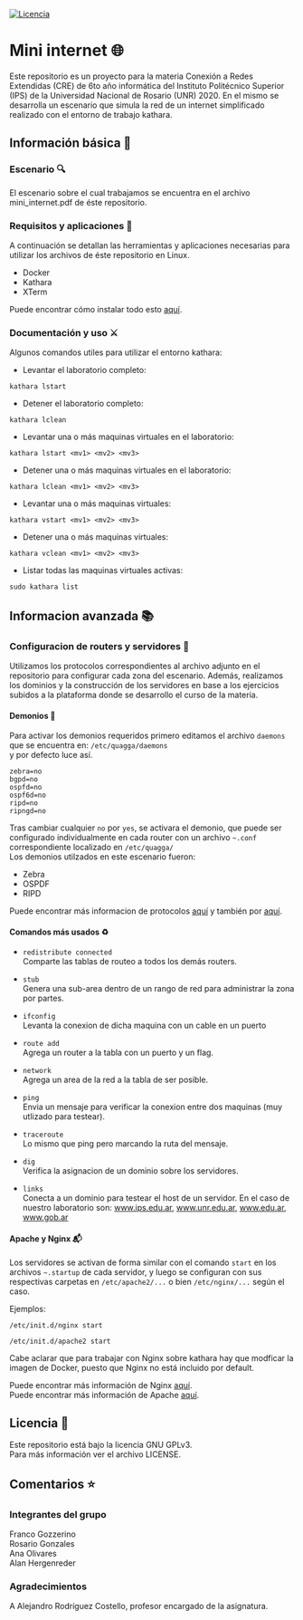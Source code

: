 [![Licencia](https://img.shields.io/github/license/FranGozze/TrabajoRedes20-5?color=purple)](https://github.com/FranGozze/TrabajoRedes20-5/blob/master/LICENSE)

# Mini internet :globe_with_meridians:
Este repositorio es un proyecto para la materia Conexión a Redes Extendidas (CRE) de 6to año informática del Instituto Politécnico Superior (IPS) de la Universidad Nacional de Rosario (UNR) 2020.
En el mismo se desarrolla un escenario que simula la red de un internet simplificado realizado con el entorno de trabajo kathara.

## Información básica :book:

### Escenario :mag:
El escenario sobre el cual trabajamos se encuentra en el archivo mini_internet.pdf de éste repositorio.<br>

### Requisitos y aplicaciones :floppy_disk:
A continuación se detallan las herramientas y aplicaciones necesarias para utilizar los archivos de éste repositorio en Linux.<br>
* Docker
* Kathara
* XTerm

Puede encontrar cómo instalar todo esto <a href="https://github.com/KatharaFramework/Kathara/wiki/Linux" target="_blank">aquí</a>.

### Documentación y uso :crossed_swords:
Algunos comandos utiles para utilizar el entorno kathara:<br>
* Levantar el laboratorio completo:
<pre><code>kathara lstart</pre></code>
* Detener el laboratorio completo:
<pre><code>kathara lclean</pre></code>
* Levantar una o más maquinas virtuales en el laboratorio:
<pre><code>kathara lstart &ltmv1&gt &ltmv2&gt &ltmv3&gt </pre></code>
* Detener una o más maquinas virtuales en el laboratorio:
<pre><code>kathara lclean &ltmv1&gt &ltmv2&gt &ltmv3&gt </pre></code>
* Levantar una o más maquinas virtuales:
<pre><code>kathara vstart &ltmv1&gt &ltmv2&gt &ltmv3&gt </pre></code>
* Detener una o más maquinas virtuales:
<pre><code>kathara vclean &ltmv1&gt &ltmv2&gt &ltmv3&gt </pre></code>
* Listar todas las maquinas virtuales activas:
<pre><code>sudo kathara list</pre></code>

## Informacion avanzada :books:

### Configuracion de routers y servidores :satellite:
Utilizamos los protocolos correspondientes al archivo adjunto en el repositorio para configurar cada zona del escenario.
Además, realizamos los dominios y la construcción de los servidores en base a los ejercicios subidos a la plataforma donde se desarrollo el curso de la materia.<br>

#### Demonios :space_invader: 

Para activar los demonios requeridos primero editamos el archivo <code>daemons</code> que se encuentra en: <code>/etc/quagga/daemons</code><br>
y por defecto luce así.
<pre><code>zebra=no
bgpd=no
ospfd=no
ospf6d=no
ripd=no
ripngd=no</pre></code>

Tras cambiar cualquier <code>no</code> por <code>yes</code>, se activara el demonio, que puede ser configurado individualmente en cada router con un archivo <code>~.conf</code> correspondiente localizado en <code>/etc/quagga/</code><br>
Los demonios utilzados en este escenario fueron:
* Zebra
* OSPDF
* RIPD

Puede encontrar más informacion de protocolos <a href="https://www.halolinux.us/networking/using-zebra.html" target="_blank">aquí</a> y también por <a href="https://sites.google.com/site/tuxnots/materias-de-la-facu/gnu-linux/proyectozebraquaggaconfiguraciones" target="_blank">aquí</a>.

#### Comandos más usados :recycle:

* <code>redistribute connected</code><br>
Comparte las tablas de routeo a todos los demás routers.

* <code>stub</code><br>
Genera una sub-area dentro de un rango de red para administrar la zona por partes.

* <code>ifconfig</code><br>
Levanta la conexion de dicha maquina con un cable en un puerto

* <code>route add</code><br>
Agrega un router a la tabla con un puerto y un flag.

* <code>network</code><br>
Agrega un area de la red a la tabla de ser posible.

* <code>ping</code><br>
Envia un mensaje para verificar la conexion entre dos maquinas (muy utlizado para testear).

* <code>traceroute</code><br>
Lo mismo que ping pero marcando la ruta del mensaje.

* <code>dig</code><br>
Verifica la asignacion de un dominio sobre los servidores. 

* <code>links</code><br>
Conecta a un dominio para testear el host de un servidor. En el caso de nuestro laboratorio son: www.ips.edu.ar, www.unr.edu.ar, www.edu.ar, www.gob.ar

#### Apache y Nginx :mailbox_with_mail:
Los servidores se activan de forma similar con el comando <code>start</code> en los archivos <code>~.startup</code> de cada servidor, y luego se configuran con sus respectivas carpetas en <code>/etc/apache2/...</code> o bien <code>/etc/nginx/...</code> según el caso.

Ejemplos:
<pre><code>/etc/init.d/nginx start</pre></code>
<pre><code>/etc/init.d/apache2 start</pre></code>

Cabe aclarar que para trabajar con Nginx sobre kathara hay que modficar la imagen de Docker, puesto que Nginx no está incluido por default.

Puede encontrar más información de Nginx <a href="http://wiki.nginx.org/ImapAuthenticateWithApachePhpScript" target="_blank">aquí</a>.<br>
Puede encontrar más información de Apache <a href="https://httpd.apache.org/docs/2.4/configuring.html" target="_blank">aquí</a>.


## Licencia :scroll:
Este repositorio está bajo la licencia GNU GPLv3.<br>
Para más información ver el archivo LICENSE.

## Comentarios :star:

### Integrantes del grupo
Franco Gozzerino<br>
Rosario Gonzales<br>
Ana Olivares<br>
Alan Hergenreder<br>

### Agradecimientos
A Alejandro Rodríguez Costello, profesor encargado de la asignatura.
